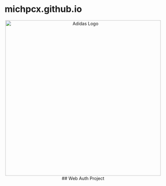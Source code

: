# michpcx.github.io

<center><img src="https://upload.wikimedia.org/wikipedia/commons/thumb/2/20/Adidas_Logo.svg/2000px-Adidas_Logo.svg.png" alt="Adidas Logo" width="500"/></center>

<center>## Web Auth Project</center>
